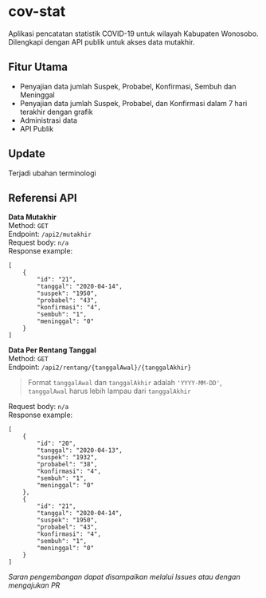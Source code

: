 # cov-stat

Aplikasi pencatatan statistik COVID-19 untuk wilayah Kabupaten Wonosobo. Dilengkapi dengan API publik untuk akses data mutakhir. 
 
## Fitur Utama

 - Penyajian data jumlah Suspek, Probabel, Konfirmasi, Sembuh dan Meninggal
 - Penyajian data jumlah Suspek, Probabel, dan Konfirmasi dalam 7 hari terakhir dengan grafik
 - Administrasi data
 - API Publik
 
## Update
Terjadi ubahan terminologi

## Referensi API
**Data Mutakhir**  
Method: `GET`  
Endpoint: `/api2/mutakhir`  
Request body: `n/a`  
Response example:  
```
[
    {
        "id": "21",
        "tanggal": "2020-04-14",
        "suspek": "1950", 
        "probabel": "43",
        "konfirmasi": "4",
        "sembuh": "1",
        "meninggal": "0"
    }  
]
```  

**Data Per Rentang Tanggal**  
Method: `GET`  
Endpoint: `/api2/rentang/{tanggalAwal}/{tanggalAkhir}`  
> Format `tanggalAwal` dan `tanggalAkhir` adalah `'YYYY-MM-DD'`, 
> `tanggalAwal` harus lebih lampau dari `tanggalAkhir`

Request body: `n/a`  
Response example:  
```
[
    {
        "id": "20",
        "tanggal": "2020-04-13",
        "suspek": "1932", 
        "probabel": "38",
        "konfirmasi": "4",
        "sembuh": "1",
        "meninggal": "0"
    },
    {
        "id": "21",
        "tanggal": "2020-04-14",
        "suspek": "1950", 
        "probabel": "43",
        "konfirmasi": "4",
        "sembuh": "1",
        "meninggal": "0"
    }
]
```  

_Saran pengembangan dapat disampaikan melalui Issues atau dengan mengajukan PR_
